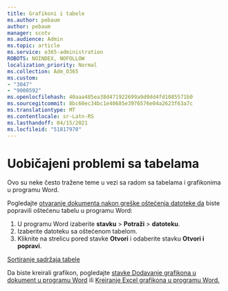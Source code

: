 ```yaml
---
title: Grafikoni i tabele
ms.author: pebaum
author: pebaum
manager: scotv
ms.audience: Admin
ms.topic: article
ms.service: o365-administration
ROBOTS: NOINDEX, NOFOLLOW
localization_priority: Normal
ms.collection: Adm_O365
ms.custom:
- "3047"
- "9000592"
ms.openlocfilehash: 40aaa485ea38d471922699a9d0dd4fd1085571b0
ms.sourcegitcommit: 8bc60ec34bc1e40685e3976576e04a2623f63a7c
ms.translationtype: MT
ms.contentlocale: sr-Latn-RS
ms.lasthandoff: 04/15/2021
ms.locfileid: "51817970"
---
```

# <a name="common-issues-with-tables"></a>Uobičajeni problemi sa tabelama 

Ovo su neke često tražene teme u vezi sa radom sa tabelama i grafikonima u programu Word.

Pogledajte [otvaranje dokumenta nakon greške oštećenja datoteke da](https://support.office.com/article/47df9d48-2165-4411-a699-1786ac734bc3) biste popravili oštećenu tabelu u programu Word:

 1. U programu Word izaberite **stavku**  >  **Potraži**  >  **datoteku**.
 2. Izaberite datoteku sa oštećenom tabelom.
 3. Kliknite na strelicu pored stavke **Otvori** i odaberite stavku **Otvori i popravi**.

[Sortiranje sadržaja tabele](https://support.office.com/article/F8392477-4613-49CD-ABA6-7C2E48F1D91F)

Da biste kreirali grafikon, pogledajte [stavke Dodavanje grafikona u dokument u programu Word](https://support.office.com/article/ff48e3eb-5e04-4368-a39e-20df7c798932) ili [Kreiranje Excel grafikona u programu Word.](https://support.office.com/article/11A7D2F0-4487-4A9B-BBC6-D50916CD4A57)
